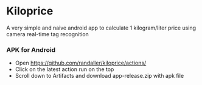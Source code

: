 # Kiloprice
A very simple and naive android app to calculate 1 kilogram/liter price using camera real-time tag recognition

### APK for Android
- Open https://github.com/randaller/kiloprice/actions/
- Click on the latest action run on the top
- Scroll down to Artifacts and download app-release.zip with apk file
